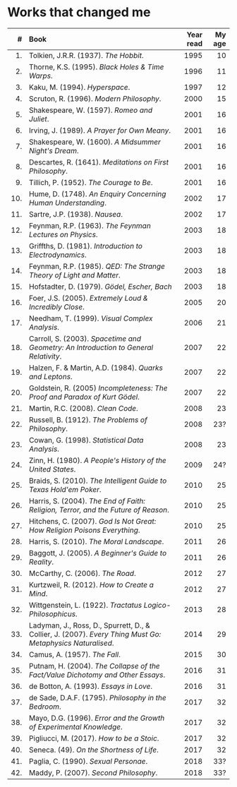 Works that changed me
================================================================================

|   # | Book                                                                                 | Year read | My age |
|----:|:-------------------------------------------------------------------------------------|----------:|-------:|
|  1. | Tolkien, J.R.R. (1937). *The Hobbit*.                                                |      1995 |     10 |
|  2. | Thorne, K.S. (1995). *Black Holes & Time Warps*.                                     |      1996 |     11 |
|  3. | Kaku, M. (1994). *Hyperspace*.                                                       |      1997 |     12 |
|  4. | Scruton, R. (1996). *Modern Philosophy*.                                             |      2000 |     15 |
|  5. | Shakespeare, W. (1597). *Romeo and Juliet*.                                          |      2001 |     16 |
|  6. | Irving, J. (1989). *A Prayer for Own Meany*.                                         |      2001 |     16 | 
|  7. | Shakespeare, W. (1600). *A Midsummer Night's Dream*.                                 |      2001 |     16 |
|  8. | Descartes, R. (1641). *Meditations on First Philosophy*.                             |      2001 |     16 |
|  9. | Tillich, P. (1952). *The Courage to Be*.                                             |      2001 |     16 |
| 10. | Hume, D. (1748). *An Enquiry Concerning Human Understanding*.                        |      2002 |     17 |
| 11. | Sartre, J.P. (1938). *Nausea*.                                                       |      2002 |     17 |
| 12. | Feynman, R.P. (1963). *The Feynman Lectures on Physics*.                             |      2003 |     18 |
| 13. | Griffths, D. (1981). *Introduction to Electrodynamics*.                              |      2003 |     18 |
| 14. | Feynman, R.P. (1985). *QED: The Strange Theory of Light and Matter*.                 |      2003 |     18 |
| 15. | Hofstadter, D. (1979). *G&ouml;del, Escher, Bach*                                    |      2003 |     18 |
| 16. | Foer, J.S. (2005). *Extremely Loud & Incredibly Close*.                              |      2005 |     20 |
| 17. | Needham, T. (1999). *Visual Complex Analysis*.                                       |      2006 |     21 |
| 18. | Carroll, S. (2003). *Spacetime and Geometry: An Introduction to General Relativity*. |      2007 |     22 |
| 19. | Halzen, F. & Martin, A.D. (1984). *Quarks and Leptons*.                              |      2007 |     22 |
| 20. | Goldstein, R. (2005) *Incompleteness: The Proof and Paradox of Kurt G&ouml;del*.     |      2007 |     22 |
| 21. | Martin, R.C. (2008). *Clean Code*.                                                   |      2008 |     23 |
| 22. | Russell, B. (1912). *The Problems of Philosophy*.                                    |      2008 |    23? |
| 23. | Cowan, G. (1998). *Statistical Data Analysis*.                                       |      2008 |     23 |
| 24. | Zinn, H. (1980). *A People's History of the United States*.                          |      2009 |    24? |
| 25. | Braids, S. (2010). *The Intelligent Guide to Texas Hold'em Poker*.                   |      2010 |     25 |
| 26. | Harris, S. (2004). *The End of Faith: Religion, Terror, and the Future of Reason*.   |      2010 |     25 |
| 27. | Hitchens, C. (2007). *God Is Not Great: How Religion Poisons Everything*.            |      2010 |     25 |
| 28. | Harris, S. (2010). *The Moral Landscape*.                                            |      2011 |     26 |
| 29. | Baggott, J. (2005). *A Beginner's Guide to Reality*.                                 |      2011 |     26 |
| 30. | McCarthy, C. (2006). *The Road*.                                                     |      2012 |     27 |
| 31. | Kurtzweil, R. (2012). *How to Create a Mind*.                                        |      2012 |     27 |
| 32. | Wittgenstein, L. (1922). *Tractatus Logico-Philosophicus*.                           |      2013 |     28 |
| 33. | Ladyman, J., Ross, D., Spurrett, D., & Collier, J. (2007). *Every Thing Must Go: Metaphysics Naturalised*. |      2014 |     29 |
| 34. | Camus, A. (1957). *The Fall*.                                                        |      2015 |     30 |
| 35. | Putnam, H. (2004). *The Collapse of the Fact/Value Dichotomy and Other Essays*.      |      2016 |     31 |
| 36. | de Botton, A. (1993). *Essays in Love*.                                              |      2016 |     31 |
| 37. | de Sade, D.A.F. (1795). *Philosophy in the Bedroom*.                                 |      2017 |     32 |
| 38. | Mayo, D.G. (1996). *Error and the Growth of Experimental Knowledge*.                 |      2017 |     32 |
| 39. | Pigliucci, M. (2017). *How to be a Stoic*.                                           |      2017 |     32 |
| 40. | Seneca. (49). *On the Shortness of Life*.                                            |      2017 |     32 |
| 41. | Paglia, C. (1990). *Sexual Personae*.                                                |      2018 |    33? |
| 42. | Maddy, P. (2007). *Second Philosophy*.                                               |      2018 |    33? |


